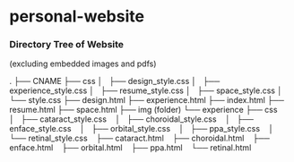 # personal-website

### Directory Tree of Website
(excluding embedded images and pdfs)

<prev>
.
├── CNAME
├── css
│   ├── design_style.css
│   ├── experience_style.css
│   ├── resume_style.css
│   ├── space_style.css
│   └── style.css
├── design.html
├── experience.html
├── index.html
├── resume.html
├── space.html
├── img (folder)
└── experience
    ├── css
    │   ├── cataract_style.css
    │   ├── choroidal_style.css
    │   ├── enface_style.css
    │   ├── orbital_style.css
    │   ├── ppa_style.css
    │   └── retinal_style.css
    ├── cataract.html
    ├── choroidal.html
    ├── enface.html
    ├── orbital.html
    ├── ppa.html
    └── retinal.html

</prev>
